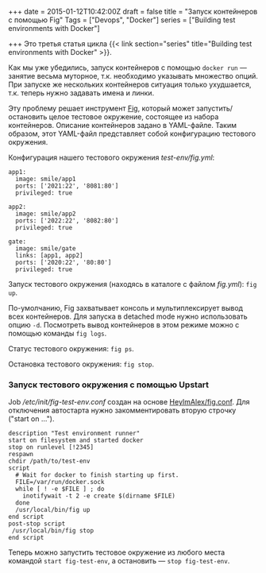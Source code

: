 +++
date = 2015-01-12T10:42:00Z
draft = false
title = "Запуск контейнеров с помощью Fig"
Tags = ["Devops", "Docker"]
series = ["Building test environments with Docker"]

+++
Это третья статья цикла {{< link section="series" title="Building test environments with Docker" >}}.

Как мы уже убедились, запуск контейнеров с помощью ```docker run``` — занятие весьма муторное, т.к. необходимо указывать множество опций. При запуске же нескольких контейнеров ситуация только ухудшается, т.к. теперь нужно задавать имена и линки.

Эту проблему решает инструмент [Fig](http://www.fig.sh/), который может запустить/остановить целое тестовое окружение, состоящее из набора контейнеров. Описание контейнеров задано в YAML-файле. Таким образом, этот YAML-файл представляет собой конфигурацию тестового окружения.

Конфигурация нашего тестового окружения *test-env/fig.yml*:
```
app1:
  image: smile/app1
  ports: ['2021:22', '8081:80']
  privileged: true

app2:
  image: smile/app2
  ports: ['2022:22', '8082:80']
  privileged: true

gate:
  image: smile/gate
  links: [app1, app2]
  ports: ['2020:22', '80:80']
  privileged: true
```

Запуск тестового окружения (находясь в каталоге с файлом *fig.yml*): ```fig up```.

По-умолчанию, Fig захватывает консоль и мультиплексирует вывод всех контейнеров. Для запуска в detached mode нужно использовать опцию ```-d```. Посмотреть вывод контейнеров в этом режиме можно с помощью команды ```fig logs```.

Статус тестового окружения: ```fig ps```.

Остановка тестового окружения: ```fig stop```.

### Запуск тестового окружения с помощью Upstart

Job */etc/init/fig-test-env.conf* создан на основе [HeyImAlex/fig.conf](https://gist.github.com/HeyImAlex/9649374). Для отключения автостарта нужно закомментировать вторую строчку ("start on ...").
```
description "Test environment runner"
start on filesystem and started docker
stop on runlevel [!2345]
respawn
chdir /path/to/test-env
script
  # Wait for docker to finish starting up first.
  FILE=/var/run/docker.sock
  while [ ! -e $FILE ] ; do
    inotifywait -t 2 -e create $(dirname $FILE)
  done
  /usr/local/bin/fig up
end script
post-stop script
 /usr/local/bin/fig stop
end script
```

Теперь можно запустить тестовое окружение из любого места командой ```start fig-test-env```, а остановить — ```stop fig-test-env```.
